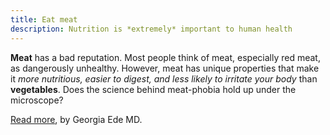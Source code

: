 ```yaml
---
title: Eat meat
description: Nutrition is *extremely* important to human health
---
```


**Meat** has a bad reputation.  Most people think of meat, especially red meat, as dangerously unhealthy. However, meat has unique properties that make it *more nutritious, easier to digest, and less likely to irritate your body* than **vegetables**. Does the science behind meat-phobia hold up under the microscope?

[Read more](https://www.diagnosisdiet.com/full-article/meat), by Georgia Ede MD.

